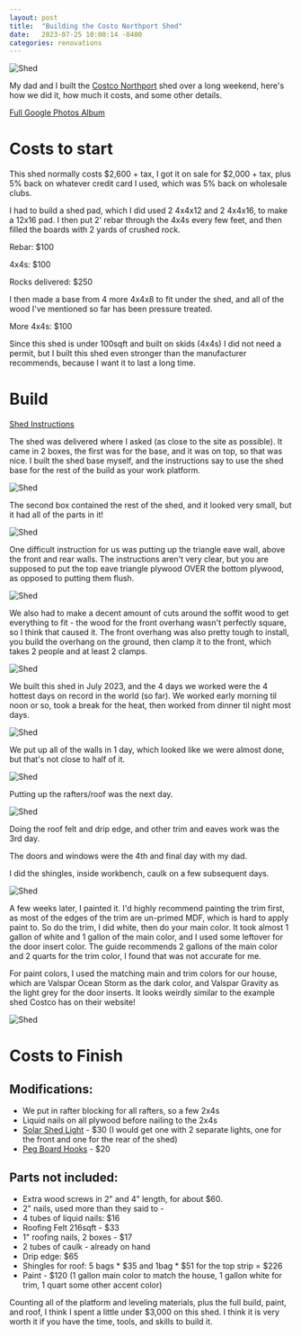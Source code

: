 ```yaml
---
layout: post
title:  "Building the Costo Northport Shed"
date:   2023-07-25 10:00:14 -0400
categories: renovations
---
```


![Shed](/images/shed/5.jpg)

My dad and I built the [Costco Northport](https://www.costco.com/northport-wood-storage-shed---do-it-yourself-assembly.product.4000051398.html) shed over a long weekend, here's how we did it, how much it costs, and some other details. 

[Full Google Photos Album](https://photos.app.goo.gl/Qv9BwJ5rraUtgQgA6)

# Costs to start
This shed normally costs $2,600 + tax, I got it on sale for $2,000 + tax, plus 5% back on whatever credit card I used, which was 5% back on wholesale clubs. 

I had to build a shed pad, which I did used 2 4x4x12 and 2 4x4x16, to make a 12x16 pad. I then put 2' rebar through the 4x4s every few feet, and then filled the boards with 2 yards of crushed rock. 

Rebar: $100

4x4s: $100

Rocks delivered: $250

I then made a base from 4 more 4x4x8 to fit under the shed, and all of the wood I've mentioned so far has been pressure treated. 

More 4x4s: $100

Since this shed is under 100sqft and built on skids (4x4s) I did not need a permit, but I built this shed even stronger than the manufacturer recommends, because I want it to last a long time. 

# Build 
[Shed Instructions](https://content.syndigo.com/asset/914492b1-a5ec-4edf-b7c4-27cd03a2d938/original.pdf)

The shed was delivered where I asked (as close to the site as possible). It came in 2 boxes, the first was for the base, and it was on top, so that was nice. I built the shed base myself, and the instructions say to use the shed base for the rest of the build as your work platform. 

![Shed](/images/shed/base.jpeg)

The second box contained the rest of the shed, and it looked very small, but it had all of the parts in it! 

![Shed](/images/shed/roof.jpeg)

One difficult instruction for us was putting up the triangle eave wall, above the front and rear walls. The instructions aren't very clear, but you are supposed to put the top eave triangle plywood OVER the bottom plywood, as opposed to putting them flush. 

![Shed](/images/shed/1.jpg)

We also had to make a decent amount of cuts around the soffit wood to get everything to fit - the wood for the front overhang wasn't perfectly square, so I think that caused it. The front overhang was also pretty tough to install, you build the overhang on the ground, then clamp it to the front, which takes 2 people and at least 2 clamps. 

![Shed](/images/shed/2.jpg)

We built this shed in July 2023, and the 4 days we worked were the 4 hottest days on record in the world (so far). We worked early morning til noon or so, took a break for the heat, then worked from dinner til night most days. 

![Shed](/images/shed/3.jpg)

We put up all of the walls in 1 day, which looked like we were almost done, but that's not close to half of it.

![Shed](/images/shed/4.jpg)

Putting up the rafters/roof was the next day. 

![Shed](/images/shed/roof2.jpeg)

Doing the roof felt and drip edge, and other trim and eaves work was the 3rd day. 

The doors and windows were the 4th and final day with my dad. 

I did the shingles, inside workbench, caulk on a few subsequent days. 

![Shed](/images/shed/5.jpg)

A few weeks later, I painted it. I'd highly recommend painting the trim first, as most of the edges of the trim are un-primed MDF, which is hard to apply paint to. So do the trim, I did white, then do your main color. It took almost 1 gallon of white and 1 gallon of the main color, and I used some leftover for the door insert color. The guide recommends 2 gallons of the main color and 2 quarts for the trim color, I found that was not accurate for me. 

For paint colors, I used the matching main and trim colors for our house, which are Valspar Ocean Storm as the dark color, and  Valspar Gravity as the light grey for the door inserts. It looks weirdly similar to the example shed Costco has on their website!

![Shed](/images/shed/costco.jpg)

# Costs to Finish
## Modifications:
* We put in rafter blocking for all rafters, so a few 2x4s
* Liquid nails on all plywood before nailing to the 2x4s
* [Solar Shed Light](https://amzn.to/3rnp6iP) - $30 (I would get one with 2 separate lights, one for the front and one for the rear of the shed)
* [Peg Board Hooks](https://amzn.to/44xm7T4) - $20

## Parts not included:
* Extra wood screws in 2" and 4" length, for about $60.
* 2" nails, used more than they said to - 
* 4 tubes of liquid nails: $16
* Roofing Felt 216sqft - $33
* 1" roofing nails, 2 boxes - $17
* 2 tubes of caulk - already on hand
* Drip edge: $65
* Shingles for roof: 5 bags * $35 and 1bag  * $51 for the top strip = $226
* Paint - $120 (1 gallon main color to match the house, 1 gallon white for trim, 1 quart some other accent color)

Counting all of the platform and leveling materials, plus the full build, paint, and roof, I think I spent a little under $3,000 on this shed. I think it is very worth it if you have the time, tools, and skills to build it. 